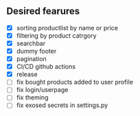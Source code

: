 ## Desired fearures
- [x] sorting productlist by name or price
- [x] filtering by product catrgory
- [x] searchbar
- [x] dummy footer
- [x] pagination
- [x] CI/CD github actions
- [x] release
- [ ] fix bought products added to user profile
- [ ] fix login/userpage
- [ ] fix theming
- [ ] fix exosed secrets in settings.py
